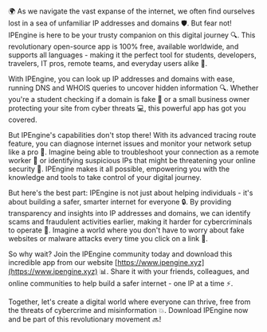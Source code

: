 🌍 As we navigate the vast expanse of the internet, we often find ourselves lost in a sea of unfamiliar IP addresses and domains 🛡️. But fear not! IPEngine is here to be your trusty companion on this digital journey 🔍. This revolutionary open-source app is 100% free, available worldwide, and supports all languages - making it the perfect tool for students, developers, travelers, IT pros, remote teams, and everyday users alike 📡.

With IPEngine, you can look up IP addresses and domains with ease, running DNS and WHOIS queries to uncover hidden information 🔍. Whether you're a student checking if a domain is fake 🤔 or a small business owner protecting your site from cyber threats 💻, this powerful app has got you covered.

But IPEngine's capabilities don't stop there! With its advanced tracing route feature, you can diagnose internet issues and monitor your network setup like a pro 🔧. Imagine being able to troubleshoot your connection as a remote worker 🏢 or identifying suspicious IPs that might be threatening your online security 🚨. IPEngine makes it all possible, empowering you with the knowledge and tools to take control of your digital journey.

But here's the best part: IPEngine is not just about helping individuals - it's about building a safer, smarter internet for everyone 🔒. By providing transparency and insights into IP addresses and domains, we can identify scams and fraudulent activities earlier, making it harder for cybercriminals to operate 🚫. Imagine a world where you don't have to worry about fake websites or malware attacks every time you click on a link 🔗.

So why wait? Join the IPEngine community today and download this incredible app from our website [https://www.ipengine.xyz](https://www.ipengine.xyz) 📊. Share it with your friends, colleagues, and online communities to help build a safer internet - one IP at a time ⚡️.

Together, let's create a digital world where everyone can thrive, free from the threats of cybercrime and misinformation 💥. Download IPEngine now and be part of this revolutionary movement 🔜!